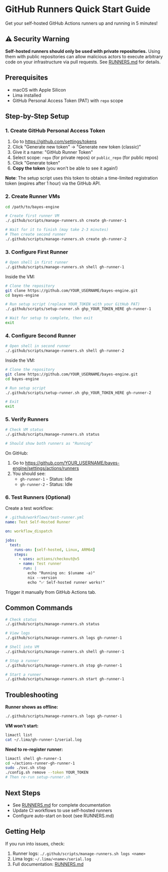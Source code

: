 # GitHub Runners Quick Start Guide

Get your self-hosted GitHub Actions runners up and running in 5 minutes!

## ⚠️ Security Warning

**Self-hosted runners should only be used with private repositories.** Using them with public repositories can allow
malicious actors to execute arbitrary code on your infrastructure via pull requests. See
[RUNNERS.md](.github/RUNNERS.md#security-warning) for details.

## Prerequisites

- macOS with Apple Silicon
- Lima installed
- GitHub Personal Access Token (PAT) with `repo` scope

## Step-by-Step Setup

### 1. Create GitHub Personal Access Token

1. Go to https://github.com/settings/tokens
2. Click "Generate new token" → "Generate new token (classic)"
3. Give it a name: "GitHub Runner Token"
4. Select scope: `repo` (for private repos) or `public_repo` (for public repos)
5. Click "Generate token"
6. **Copy the token** (you won't be able to see it again!)

**Note**: The setup script uses this token to obtain a time-limited registration token (expires after 1 hour) via the
GitHub API.

### 2. Create Runner VMs

```bash
cd /path/to/bayes-engine

# Create first runner VM
./.github/scripts/manage-runners.sh create gh-runner-1

# Wait for it to finish (may take 2-3 minutes)
# Then create second runner
./.github/scripts/manage-runners.sh create gh-runner-2
```

### 3. Configure First Runner

```bash
# Open shell in first runner
./.github/scripts/manage-runners.sh shell gh-runner-1
```

Inside the VM:

```bash
# Clone the repository
git clone https://github.com/YOUR_USERNAME/bayes-engine.git
cd bayes-engine

# Run setup script (replace YOUR_TOKEN with your GitHub PAT)
./.github/scripts/setup-runner.sh ghp_YOUR_TOKEN_HERE gh-runner-1

# Wait for setup to complete, then exit
exit
```

### 4. Configure Second Runner

```bash
# Open shell in second runner
./.github/scripts/manage-runners.sh shell gh-runner-2
```

Inside the VM:

```bash
# Clone the repository
git clone https://github.com/YOUR_USERNAME/bayes-engine.git
cd bayes-engine

# Run setup script
./.github/scripts/setup-runner.sh ghp_YOUR_TOKEN_HERE gh-runner-2

# Exit
exit
```

### 5. Verify Runners

```bash
# Check VM status
./.github/scripts/manage-runners.sh status

# Should show both runners as "Running"
```

On GitHub:

1. Go to https://github.com/YOUR_USERNAME/bayes-engine/settings/actions/runners
2. You should see:
   - `gh-runner-1` - Status: Idle
   - `gh-runner-2` - Status: Idle

### 6. Test Runners (Optional)

Create a test workflow:

```yaml
# .github/workflows/test-runner.yml
name: Test Self-Hosted Runner

on: workflow_dispatch

jobs:
  test:
    runs-on: [self-hosted, Linux, ARM64]
    steps:
      - uses: actions/checkout@v5
      - name: Test runner
        run: |
          echo "Running on: $(uname -a)"
          nix --version
          echo "✅ Self-hosted runner works!"
```

Trigger it manually from GitHub Actions tab.

## Common Commands

```bash
# Check status
./.github/scripts/manage-runners.sh status

# View logs
./.github/scripts/manage-runners.sh logs gh-runner-1

# Shell into VM
./.github/scripts/manage-runners.sh shell gh-runner-1

# Stop a runner
./.github/scripts/manage-runners.sh stop gh-runner-1

# Start a runner
./.github/scripts/manage-runners.sh start gh-runner-1
```

## Troubleshooting

**Runner shows as offline:**

```bash
./.github/scripts/manage-runners.sh logs gh-runner-1
```

**VM won't start:**

```bash
limactl list
cat ~/.lima/gh-runner-1/serial.log
```

**Need to re-register runner:**

```bash
limactl shell gh-runner-1
cd ~/actions-runner-gh-runner-1
sudo ./svc.sh stop
./config.sh remove --token YOUR_TOKEN
# Then re-run setup-runner.sh
```

## Next Steps

- See [RUNNERS.md](.github/RUNNERS.md) for complete documentation
- Update CI workflows to use self-hosted runners
- Configure auto-start on boot (see RUNNERS.md)

## Getting Help

If you run into issues, check:

1. Runner logs: `./.github/scripts/manage-runners.sh logs <name>`
2. Lima logs: `~/.lima/<name>/serial.log`
3. Full documentation: [RUNNERS.md](.github/RUNNERS.md)
